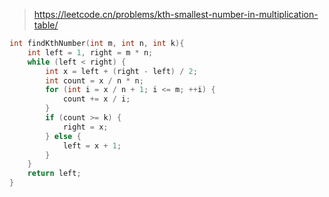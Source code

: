 > https://leetcode.cn/problems/kth-smallest-number-in-multiplication-table/

``` c
int findKthNumber(int m, int n, int k){
    int left = 1, right = m * n;
    while (left < right) {
        int x = left + (right - left) / 2;
        int count = x / n * n;
        for (int i = x / n + 1; i <= m; ++i) {
            count += x / i;
        }
        if (count >= k) {
            right = x;
        } else {
            left = x + 1;
        }
    }
    return left;
}

```